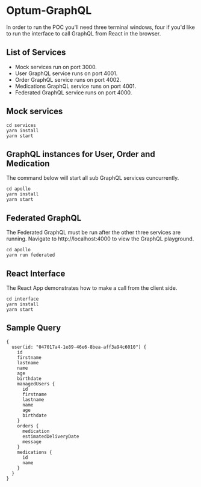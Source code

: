 # Optum-GraphQL
In order to run the POC you'll need three terminal windows, four if you'd like to run the interface to call GraphQL from React in the browser. 

## List of Services
- Mock services run on port 3000.
- User GraphQL service runs on port 4001.
- Order GraphQL service runs on port 4002.
- Medications GraphQL service runs on port 4001.
- Federated GraphQL service runs on port 4000.


## Mock services
```
cd services
yarn install
yarn start
```

## GraphQL instances for User, Order and Medication
The command below will start all sub GraphQL services cuncurrently.
```
cd apollo
yarn install
yarn start
```

## Federated GraphQL
The Federated GraphQL must be run after the other three services are running. Navigate to http://localhost:4000 to view the GraphQL playground.
```
cd apollo
yarn run federated
```

## React Interface
The React App demonstrates how to make a call from the client side. 
```
cd interface
yarn install
yarn start 
```

## Sample Query
```
{
  user(id: "047017a4-1e89-46e6-8bea-aff3a94c6010") {
    id
    firstname
    lastname
    name
    age
    birthdate
    managedUsers {
      id
      firstname
      lastname
      name
      age
      birthdate
    }
    orders {
      medication
      estimatedDeliveryDate
      message
    }
    medications {
      id
      name
    }
  }
}

```

